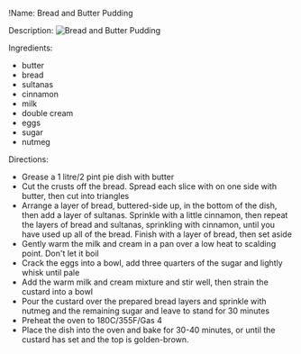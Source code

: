 !Name: Bread and Butter Pudding

Description:
![Bread and Butter Pudding](https://www.themealdb.com/images/media/meals/xqwwpy1483908697.jpg "Bread and Butter Pudding")

Ingredients:
- butter
- bread
- sultanas
- cinnamon
- milk
- double cream
- eggs
- sugar
- nutmeg

Directions:
- Grease a 1 litre/2 pint pie dish with butter
- Cut the crusts off the bread. Spread each slice with on one side with butter, then cut into triangles
- Arrange a layer of bread, buttered-side up, in the bottom of the dish, then add a layer of sultanas. Sprinkle with a little cinnamon, then repeat the layers of bread and sultanas, sprinkling with cinnamon, until you have used up all of the bread. Finish with a layer of bread, then set aside
- Gently warm the milk and cream in a pan over a low heat to scalding point. Don't let it boil
- Crack the eggs into a bowl, add three quarters of the sugar and lightly whisk until pale
- Add the warm milk and cream mixture and stir well, then strain the custard into a bowl
- Pour the custard over the prepared bread layers and sprinkle with nutmeg and the remaining sugar and leave to stand for 30 minutes
- Preheat the oven to 180C/355F/Gas 4
- Place the dish into the oven and bake for 30-40 minutes, or until the custard has set and the top is golden-brown.
